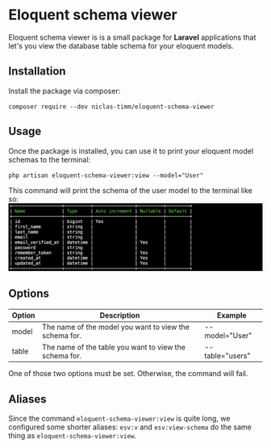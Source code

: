 # Eloquent schema viewer

Eloquent schema viewer is is a small package for **Laravel** applications that let's you view the database table schema
for your eloquent models.

## Installation

Install the package via composer:

```
composer require --dev niclas-timm/eloquent-schema-viewer
```

## Usage

Once the package is installed, you can use it to print your eloquent model schemas to the terminal:

```
php artisan eloquent-schema-viewer:view --model="User"
```

This command will print the schema of the user model to the terminal like so:
![](./docs/img/schema-view-user-model.png)

## Options

| Option | Description                                            | Example         |
|--------|--------------------------------------------------------|-----------------|
| model  | The name of the model you want to view the schema for. | --model="User"  |
| table  | The name of the table you want to view the schema for. | --table="users" |

One of those two options must be set. Otherwise, the command will fail.

## Aliases

Since the command `eloquent-schema-viewer:view` is quite long, we configured some shorter aliases:
`esv:v` and `esv:view-schema` do the same thing as `eloquent-schema-viewer:view`.